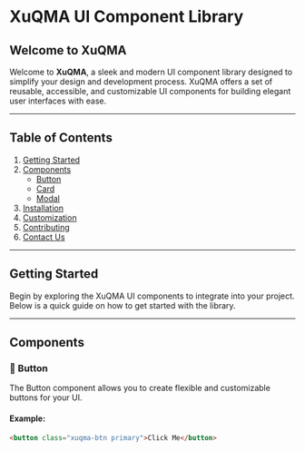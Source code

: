 # XuQMA UI Component Library

## Welcome to XuQMA

Welcome to **XuQMA**, a sleek and modern UI component library designed to simplify your design and development process. XuQMA offers a set of reusable, accessible, and customizable UI components for building elegant user interfaces with ease.

---

## Table of Contents

1. [Getting Started](#getting-started)
2. [Components](#components)
   - [Button](#button)
   - [Card](#card)
   - [Modal](#modal)
3. [Installation](#installation)
4. [Customization](#customization)
5. [Contributing](#contributing)
6. [Contact Us](#contact-us)

---

## Getting Started

Begin by exploring the XuQMA UI components to integrate into your project. Below is a quick guide on how to get started with the library.

---

## Components

### 🧩 Button
The Button component allows you to create flexible and customizable buttons for your UI.

#### Example:
```html
<button class="xuqma-btn primary">Click Me</button>
